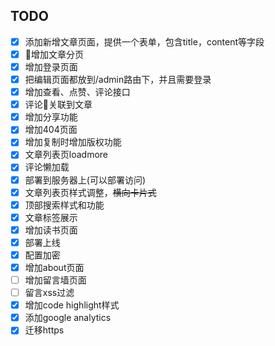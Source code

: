 ## TODO

- [x] ​添加新增文章页面，提供一个表单，包含title，content等字段
- [x] 增加文章分页
- [x] 增加登录页面
- [x] 把编辑页面都放到/admin路由下，并且需要登录
- [x] 增加查看、点赞、评论接口
- [x] 评论关联到文章
- [x] 增加分享功能
- [x] 增加404页面
- [x] 增加复制时增加版权功能
- [x] 文章列表页loadmore
- [x] 评论懒加载
- [x] 部署到服务器上(可以部署访问)
- [x] 文章列表页样式调整，~~横向卡片式~~
- [x] 顶部搜索样式和功能
- [x] 文章标签展示
- [x] 增加读书页面
- [x] 部署上线
- [x] 配置加密
- [x] 增加about页面
- [ ] 增加留言墙页面
- [ ] 留言xss过滤
- [x] 增加code highlight样式
- [x] 添加google analytics
- [x] 迁移https

